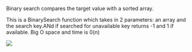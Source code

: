 Binary search compares the target value with a sorted array.

This is a BinarySearch function which takes in 2 parameters: an array and the search key.ANd if searched for unavailable key returns -1 and 1 if available.
Big O
space and time is 0(n)

![](https://github.com/shalina2/DatastructureAndAlgorithm/blob/array_binary_search/Asset/BinarySearch.png)
